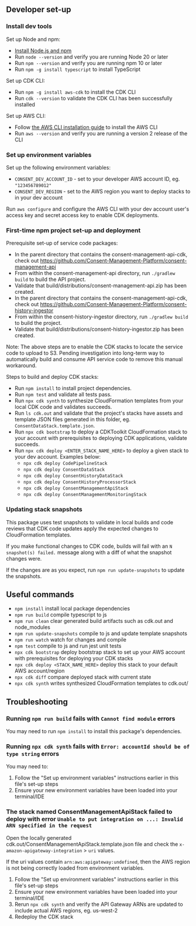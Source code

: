 ## Developer set-up

### Install dev tools

Set up Node and npm:
* [Install Node.js and npm](https://docs.npmjs.com/downloading-and-installing-node-js-and-npm/)
* Run `node --version` and verify you are running Node 20 or later
* Run `npm --version` and verify you are running npm 10 or later
* Run `npm -g install typescript` to install TypeScript

Set up CDK CLI:
* Run `npm -g install aws-cdk` to install the CDK CLI
* Run `cdk --version` to validate the CDK CLI has been successfully installed

Set up AWS CLI:
* Follow [the AWS CLI installation guide](https://docs.aws.amazon.com/cli/latest/userguide/getting-started-install.html) to install the AWS CLI
* Run `aws --version` and verify you are running a version 2 release of the CLI

### Set up environment variables

Set up the following environment variables:
* `CONSENT_DEV_ACCOUNT_ID` - set to your developer AWS account ID, eg. `"123456789012"`
* `CONSENT_DEV_REGION` - set to the AWS region you want to deploy stacks to in your dev account

Run `aws configure` and configure the AWS CLI with your dev account user's access key and secret access key to enable CDK deployments.

### First-time npm project set-up and deployment

Prerequisite set-up of service code packages:
* In the parent directory that contains the consent-management-api-cdk, check out https://github.com/Consent-Management-Platform/consent-management-api
* From within the consent-management-api directory, run `./gradlew build` to build the API project.
* Validate that build/distributions/consent-management-api.zip has been created.
* In the parent directory that contains the consent-management-api-cdk, check out https://github.com/Consent-Management-Platform/consent-history-ingestor
* From within the consent-history-ingestor directory, run `./gradlew build` to build the project.
* Validate that build/distributions/consent-history-ingestor.zip has been created.

Note: The above steps are to enable the CDK stacks to locate the service code to upload to S3.  Pending investigation into long-term way to automatically build and consume API service code to remove this manual workaround.

Steps to build and deploy CDK stacks:

* Run `npm install` to install project dependencies.
* Run `npm test` and validate all tests pass.
* Run `npx cdk synth` to synthesize CloudFormation templates from your local CDK code and validates succeeds.
* Run `ls cdk.out` and validate that the project's stacks have assets and template JSON files generated in this folder, eg. `ConsentDataStack.template.json`.
* Run `npx cdk bootstrap` to deploy a CDKToolkit CloudFormation stack to your account with prerequisites to deploying CDK applications, validate succeeds.
* Run `npx cdk deploy <ENTER_STACK_NAME_HERE>` to deploy a given stack to your dev account.  Examples below:
  * `npx cdk deploy CodePipelineStack`
  * `npx cdk deploy ConsentDataStack`
  * `npx cdk deploy ConsentHistoryDataStack`
  * `npx cdk deploy ConsentHistoryProcessorStack`
  * `npx cdk deploy ConsentManagementApiStack`
  * `npx cdk deploy ConsentManagementMonitoringStack`

### Updating stack snapshots

This package uses test snapshots to validate in local builds and code reviews that CDK code updates apply the expected changes to CloudFormation templates.

If you make functional changes to CDK code, builds will fail with an `N snapshot(s) failed.` message along with a diff of what the snapshot changes were.

If the changes are as you expect, run `npm run update-snapshots` to update the snapshots.

## Useful commands

* `npm install`     install local package dependencies
* `npm run build`   compile typescript to js
* `npm run clean`   clear generated build artifacts such as cdk.out and node_modules
* `npm run update-snapshots` compile to js and update template snapshots
* `npm run watch`   watch for changes and compile
* `npm test`        compile to js and run jest unit tests
* `npx cdk bootstrap` deploy bootstrap stack to set up your AWS account with prerequisites for deploying your CDK stacks
* `npx cdk deploy <STACK_NAME_HERE>` deploy this stack to your default AWS account/region
* `npx cdk diff`    compare deployed stack with current state
* `npx cdk synth`   writes synthesized CloudFormation templates to cdk.out/

## Troubleshooting

### Running `npm run build` fails with `Cannot find module` errors

You may need to run `npm install` to install this package's dependencies.

### Running `npx cdk synth` fails with `Error: accountId should be of type string` errors

You may need to:
1. Follow the "Set up environment variables" instructions earlier in this file's set-up steps
2. Ensure your new environment variables have been loaded into your terminal/IDE

### The stack named ConsentManagementApiStack failed to deploy with error `Unable to put integration on ...: Invalid ARN specified in the request`

Open the locally generated cdk.out/ConsentManagementApiStack.template.json file and check the `x-amazon-apigateway-integration` > `uri` values.

If the uri values contain `arn:aws:apigateway:undefined`, then the AWS region is not being correctly loaded from environment variables.

1. Follow the "Set up environment variables" instructions earlier in this file's set-up steps
2. Ensure your new environment variables have been loaded into your terminal/IDE
3. Rerun `npx cdk synth` and verify the API Gateway ARNs are updated to include actual AWS regions, eg. us-west-2
4. Redeploy the CDK stack
